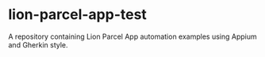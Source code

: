 # lion-parcel-app-test
A repository containing Lion Parcel App automation examples using Appium and Gherkin style.
